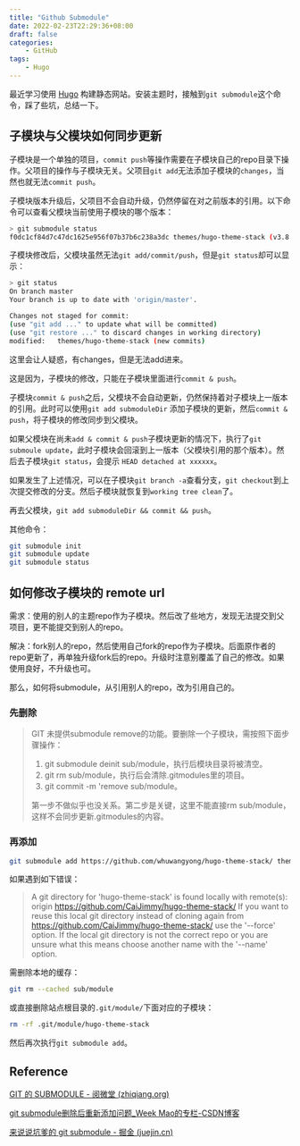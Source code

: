 ```yaml
---
title: "Github Submodule"
date: 2022-02-23T22:29:36+08:00
draft: false
categories:
    - GitHub
tags:
    - Hugo
---
```


最近学习使用 [Hugo](https://gohugo.io/) 构建静态网站。安装主题时，接触到`git submodule`这个命令，踩了些坑，总结一下。

## 子模块与父模块如何同步更新

子模块是一个单独的项目，`commit push`等操作需要在子模块自己的repo目录下操作。父项目的操作与子模块无关。父项目`git add`无法添加子模块的`changes`，当然也就无法`commit push`。

子模块版本升级后，父项目不会自动升级，仍然停留在对之前版本的引用。以下命令可以查看父模块当前使用子模块的哪个版本：

```bash
> git submodule status
f0dc1cf84d7c47dc1625e956f07b37b6c238a3dc themes/hugo-theme-stack (v3.8.0-4-gf0dc1cf)
```

子模块修改后，父模块虽然无法`git add/commit/push`，但是`git status`却可以显示：

```bash
> git status
On branch master
Your branch is up to date with 'origin/master'.

Changes not staged for commit:
(use "git add ..." to update what will be committed)
(use "git restore ..." to discard changes in working directory)
modified:   themes/hugo-theme-stack (new commits)
```

这里会让人疑惑，有changes，但是无法add进来。

这是因为，子模块的修改，只能在子模块里面进行`commit & push`。

子模块`commit & push`之后，父模块不会自动更新，仍然保持着对子模块上一版本的引用。此时可以使用`git add submoduleDir` 添加子模块的更新，然后`commit & push`，将子模块的修改同步到父模块。

如果父模块在尚未`add & commit & push`子模块更新的情况下，执行了`git submoule update`，此时子模块会回滚到上一版本（父模块引用的那个版本）。然后去子模块`git status`，会提示 `HEAD detached at xxxxxx`。

如果发生了上述情况，可以在子模块`git branch -a`查看分支，`git checkout`到上次提交修改的分支。然后子模块就恢复到`working tree clean`了。

再去父模块，`git add submoduleDir && commit && push`。

其他命令：

```bash
git submodule init
git submodule update
git submodule status
```

## 如何修改子模块的 remote url

需求：使用的别人的主题repo作为子模块。然后改了些地方，发现无法提交到父项目，更不能提交到别人的repo。

解决：fork别人的repo，然后使用自己fork的repo作为子模块。后面原作者的repo更新了，再单独升级fork后的repo。升级时注意别覆盖了自己的修改。如果使用良好，不升级也可。

那么，如何将submodule，从引用别人的repo，改为引用自己的。

### 先删除

> GIT 未提供submodule remove的功能。要删除一个子模块，需按照下面步骤操作：
>
> 1. git submodule deinit sub/module，执行后模块目录将被清空。
> 2. git rm sub/module，执行后会清除.gitmodules里的项目。
> 3. git commit -m 'remove sub/module。
>
> 第一步不做似乎也没关系。第二步是关键，这里不能直接rm sub/module，这样不会同步更新.gitmodules的内容。

### 再添加

```bash
git submodule add https://github.com/whuwangyong/hugo-theme-stack/ themes/hugo-theme-stack
```

如果遇到如下错误：

> A git directory for 'hugo-theme-stack' is found locally with remote(s):  origin    https://github.com/CaiJimmy/hugo-theme-stack/ If you want to reuse this local git directory instead of cloning again from  https://github.com/CaiJimmy/hugo-theme-stack/ use the '--force' option. If the local git directory is not the correct repo or you are unsure what this means choose another name with the '--name' option.
>

需删除本地的缓存：

```bash
git rm --cached sub/module 
```

或直接删除站点根目录的`.git/module/`下面对应的子模块：

```bash
rm -rf .git/module/hugo-theme-stack
```

然后再次执行`git submodule add`。

## Reference

[GIT 的 SUBMODULE - 阅微堂 (zhiqiang.org)](https://zhiqiang.org/it/git-submodule.html)

[git submodule删除后重新添加问题_Week Mao的专栏-CSDN博客](https://blog.csdn.net/dongguanghuiyin/article/details/78792992)

[来说说坑爹的 git submodule - 掘金 (juejin.cn)](https://juejin.cn/post/6844903920645455879)



